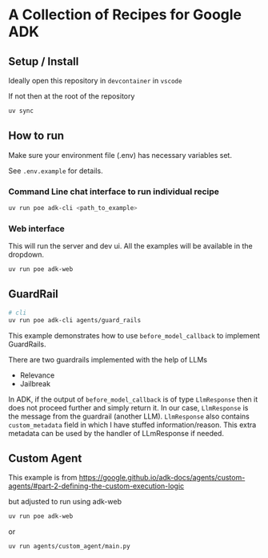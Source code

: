 # A Collection of Recipes for Google ADK

## Setup / Install

Ideally open this repository in `devcontainer` in `vscode`

If not then at the root of the repository

```bash
uv sync
```

## How to run

Make sure your environment file (.env) has necessary variables set.

See `.env.example` for details.

### Command Line chat interface to run individual recipe

```bash
uv run poe adk-cli <path_to_example>
```

### Web interface

This will run the server and dev ui. All the examples
will be available in the dropdown.

```bash
uv run poe adk-web
```

## GuardRail

```bash
# cli
uv run poe adk-cli agents/guard_rails
```

This example demonstrates how to use `before_model_callback` to implement GuardRails.

There are two guardrails implemented with the help of LLMs

- Relevance
- Jailbreak

In ADK, if the output of `before_model_callback` is of type `LlmResponse` then it
does not proceed further and simply return it. In our case, `LlmResponse` is the message from 
the guardrail (another LLM). `LlmResponse` also contains `custom_metadata` field in which I 
have stuffed information/reason. This extra metadata can be used by the handler of LLmResponse if needed.

## Custom Agent

This example is from 
https://google.github.io/adk-docs/agents/custom-agents/#part-2-defining-the-custom-execution-logic

but adjusted to run using adk-web

```bash
uv run poe adk-web
```

or 

```bash
uv run agents/custom_agent/main.py
```